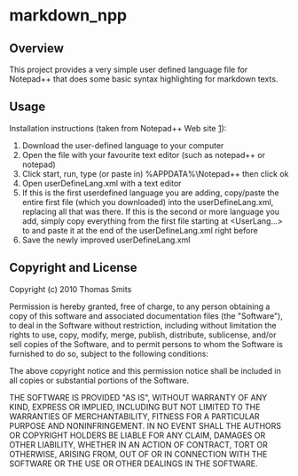 # markdown_npp

## Overview

This project provides a very simple user defined language file for Notepad++ that does some basic syntax highlighting for markdown texts.


## Usage

Installation instructions (taken from Notepad++ Web site [1]):

1. Download the user-defined language to your computer
2. Open the file with your favourite text editor (such as notepad++ or
   notepad)
3. Click start, run, type (or paste in) %APPDATA%\Notepad++ then click ok
4. Open userDefineLang.xml with a text editor
5. If this is the first userdefined language you are adding, copy/paste the
   entire first file (which you downloaded) into the userDefineLang.xml, 
   replacing all that was there. If this is the second or more language you 
   add, simply copy everything from the first file starting at <UserLang...> 
   to </UserLang> and paste it at the end of the userDefineLang.xml right 
   before </NotepadPlus>
6. Save the newly improved userDefineLang.xml


[1]: http://notepad-plus.sourceforge.net/uk/site.htm


## Copyright and License

Copyright (c) 2010 Thomas Smits

Permission is hereby granted, free of charge, to any person obtaining a copy
of this software and associated documentation files (the "Software"), to deal
in the Software without restriction, including without limitation the rights
to use, copy, modify, merge, publish, distribute, sublicense, and/or sell
copies of the Software, and to permit persons to whom the Software is
furnished to do so, subject to the following conditions:

The above copyright notice and this permission notice shall be included in
all copies or substantial portions of the Software.

THE SOFTWARE IS PROVIDED "AS IS", WITHOUT WARRANTY OF ANY KIND, EXPRESS OR
IMPLIED, INCLUDING BUT NOT LIMITED TO THE WARRANTIES OF MERCHANTABILITY,
FITNESS FOR A PARTICULAR PURPOSE AND NONINFRINGEMENT. IN NO EVENT SHALL THE
AUTHORS OR COPYRIGHT HOLDERS BE LIABLE FOR ANY CLAIM, DAMAGES OR OTHER
LIABILITY, WHETHER IN AN ACTION OF CONTRACT, TORT OR OTHERWISE, ARISING FROM,
OUT OF OR IN CONNECTION WITH THE SOFTWARE OR THE USE OR OTHER DEALINGS IN
THE SOFTWARE.
